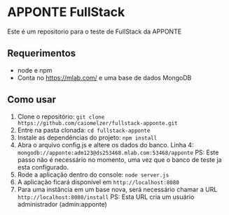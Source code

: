 # APPONTE FullStack 

Este é um repositorio para o teste de FullStack da APPONTE

## Requerimentos

- node e npm
- Conta no https://mlab.com/ e uma base de dados MongoDB

## Como usar

1. Clone o repositório: `git clone https://github.com/caiomelzer/fullstack-apponte.git`
2. Entre na pasta clonada: `cd fullstack-apponte`
3. Instale as dependências do projeto: `npm install`
4. Abra o arquivo config.js e altere os dados do banco. Linha 4: `mongodb://apponte:adm123@ds253468.mlab.com:53468/apponte`
PS: Este passo não é necessário no momento, uma vez que o banco de teste ja esta configurado.
5. Rode a aplicação dentro do console: `node server.js`
6. A aplicação ficará disponível em `http://localhost:8080`
7. Para uma instância em um base nova, será necessário chamar a URL `http://localhost:8080/install`
PS: Esta URL cria um usuário administrador (admin:apponte)


